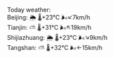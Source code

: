 Today weather:  
Beijing: 🌦   🌡️+23°C 🌬️↙7km/h  
Tianjin: ⛅️  🌡️+31°C 🌬️↖19km/h  
Shijiazhuang: 🌦   🌡️+23°C 🌬️↘9km/h  
Tangshan: ⛅️  🌡️+32°C 🌬️←15km/h  
